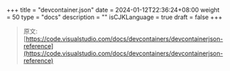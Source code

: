 +++
title = "devcontainer.json"
date = 2024-01-12T22:36:24+08:00
weight = 50
type = "docs"
description = ""
isCJKLanguage = true
draft = false
+++

> 原文: [https://code.visualstudio.com/docs/devcontainers/devcontainerjson-reference](https://code.visualstudio.com/docs/devcontainers/devcontainerjson-reference)
